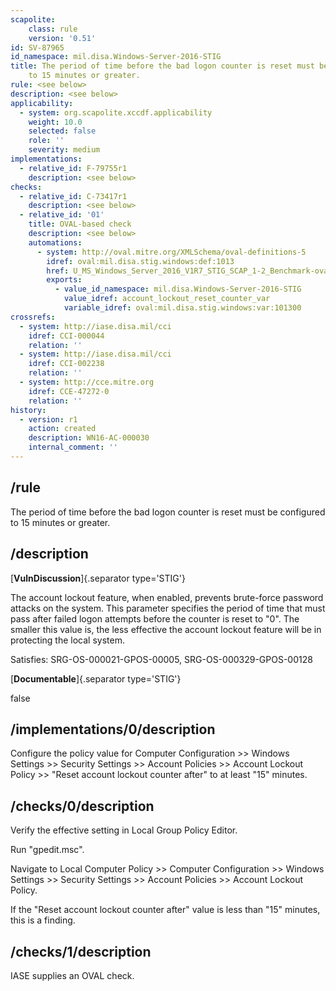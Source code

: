 ```yaml
---
scapolite:
    class: rule
    version: '0.51'
id: SV-87965
id_namespace: mil.disa.Windows-Server-2016-STIG
title: The period of time before the bad logon counter is reset must be configured
    to 15 minutes or greater.
rule: <see below>
description: <see below>
applicability:
  - system: org.scapolite.xccdf.applicability
    weight: 10.0
    selected: false
    role: ''
    severity: medium
implementations:
  - relative_id: F-79755r1
    description: <see below>
checks:
  - relative_id: C-73417r1
    description: <see below>
  - relative_id: '01'
    title: OVAL-based check
    description: <see below>
    automations:
      - system: http://oval.mitre.org/XMLSchema/oval-definitions-5
        idref: oval:mil.disa.stig.windows:def:1013
        href: U_MS_Windows_Server_2016_V1R7_STIG_SCAP_1-2_Benchmark-oval.xml
        exports:
          - value_id_namespace: mil.disa.Windows-Server-2016-STIG
            value_idref: account_lockout_reset_counter_var
            variable_idref: oval:mil.disa.stig.windows:var:101300
crossrefs:
  - system: http://iase.disa.mil/cci
    idref: CCI-000044
    relation: ''
  - system: http://iase.disa.mil/cci
    idref: CCI-002238
    relation: ''
  - system: http://cce.mitre.org
    idref: CCE-47272-0
    relation: ''
history:
  - version: r1
    action: created
    description: WN16-AC-000030
    internal_comment: ''
---
```



## /rule

The period of time before the bad logon counter is reset must be configured to 15 minutes or greater.

## /description

[**VulnDiscussion**]{.separator type='STIG'}

The account lockout feature, when enabled, prevents brute-force password attacks on the system. This parameter specifies the period of time that must pass after failed logon attempts before the counter is reset to "0". The smaller this value is, the less effective the account lockout feature will be in protecting the local system.

Satisfies: SRG-OS-000021-GPOS-00005, SRG-OS-000329-GPOS-00128

[**Documentable**]{.separator type='STIG'}

false

## /implementations/0/description

Configure the policy value for Computer Configuration >> Windows Settings >> Security Settings >> Account Policies >> Account Lockout Policy >> "Reset account lockout counter after" to at least "15" minutes.

## /checks/0/description

Verify the effective setting in Local Group Policy Editor.

Run "gpedit.msc".

Navigate to Local Computer Policy >> Computer Configuration >> Windows Settings >> Security Settings >> Account Policies >> Account Lockout Policy.

If the "Reset account lockout counter after" value is less than "15" minutes, this is a finding.

## /checks/1/description

IASE supplies an OVAL check.
